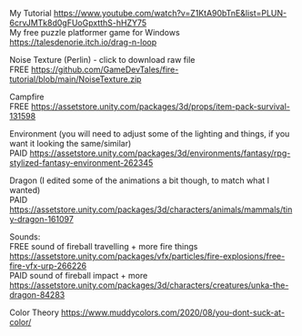 My Tutorial https://www.youtube.com/watch?v=Z1KtA90bTnE&list=PLUN-6crvJMTk8d0gFUoGpxtthS-hHZY75  
My free puzzle platformer game for Windows https://talesdenorie.itch.io/drag-n-loop  
  
Noise Texture (Perlin) - click to download raw file  
FREE https://github.com/GameDevTales/fire-tutorial/blob/main/NoiseTexture.zip  
  
Campfire  
FREE https://assetstore.unity.com/packages/3d/props/item-pack-survival-131598  
  
Environment (you will need to adjust some of the lighting and things, if you want it looking the same/similar)  
PAID https://assetstore.unity.com/packages/3d/environments/fantasy/rpg-stylized-fantasy-environment-262345  
  
Dragon (I edited some of the animations a bit though, to match what I wanted)  
PAID https://assetstore.unity.com/packages/3d/characters/animals/mammals/tiny-dragon-161097  
  
Sounds:  
FREE sound of fireball travelling + more fire things https://assetstore.unity.com/packages/vfx/particles/fire-explosions/free-fire-vfx-urp-266226  
PAID sound of fireball impact + more https://assetstore.unity.com/packages/3d/characters/creatures/unka-the-dragon-84283  
  
Color Theory https://www.muddycolors.com/2020/08/you-dont-suck-at-color/
